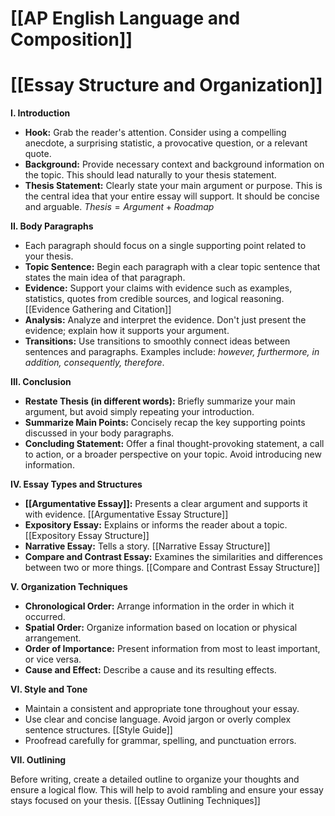 # [[AP English Language and Composition]]
# [[Essay Structure and Organization]]

**I. Introduction**

*   **Hook:**  Grab the reader's attention.  Consider using a compelling anecdote, a surprising statistic, a provocative question, or a relevant quote.
*   **Background:** Provide necessary context and background information on the topic.  This should lead naturally to your thesis statement.
*   **Thesis Statement:** Clearly state your main argument or purpose. This is the central idea that your entire essay will support.  It should be concise and arguable.  $Thesis = Argument + Roadmap$

**II. Body Paragraphs**

*   Each paragraph should focus on a single supporting point related to your thesis.
*   **Topic Sentence:** Begin each paragraph with a clear topic sentence that states the main idea of that paragraph.
*   **Evidence:** Support your claims with evidence such as examples, statistics, quotes from credible sources, and logical reasoning. [[Evidence Gathering and Citation]]
*   **Analysis:** Analyze and interpret the evidence.  Don't just present the evidence; explain how it supports your argument.
*   **Transitions:** Use transitions to smoothly connect ideas between sentences and paragraphs.  Examples include: *however, furthermore, in addition, consequently, therefore*.

**III. Conclusion**

*   **Restate Thesis (in different words):** Briefly summarize your main argument, but avoid simply repeating your introduction.
*   **Summarize Main Points:**  Concisely recap the key supporting points discussed in your body paragraphs.
*   **Concluding Statement:** Offer a final thought-provoking statement, a call to action, or a broader perspective on your topic. Avoid introducing new information.


**IV. Essay Types and Structures**

*   **[[Argumentative Essay]]:** Presents a clear argument and supports it with evidence. [[Argumentative Essay Structure]]
*   **Expository Essay:** Explains or informs the reader about a topic. [[Expository Essay Structure]]
*   **Narrative Essay:** Tells a story. [[Narrative Essay Structure]]
*   **Compare and Contrast Essay:** Examines the similarities and differences between two or more things. [[Compare and Contrast Essay Structure]]


**V.  Organization Techniques**

*   **Chronological Order:** Arrange information in the order in which it occurred.
*   **Spatial Order:** Organize information based on location or physical arrangement.
*   **Order of Importance:** Present information from most to least important, or vice versa.
*   **Cause and Effect:** Describe a cause and its resulting effects.


**VI.  Style and Tone**

*   Maintain a consistent and appropriate tone throughout your essay.
*   Use clear and concise language.  Avoid jargon or overly complex sentence structures. [[Style Guide]]
*   Proofread carefully for grammar, spelling, and punctuation errors.


**VII.  Outlining**

Before writing, create a detailed outline to organize your thoughts and ensure a logical flow.  This will help to avoid rambling and ensure your essay stays focused on your thesis. [[Essay Outlining Techniques]]
